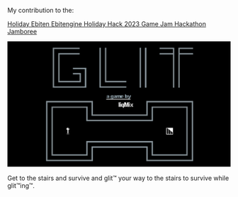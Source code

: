 My contribution to the:

[Holiday Ebiten Ebitengine Holiday Hack 2023 Game Jam Hackathon Jamboree](https://itch.io/jam/ebitengine-holiday-hack-2023https://itch.io/jam/ebitengine-holiday-hack-2023)


![Game](ss.png)

Get to the stairs and survive and glit™ your way to the stairs to survive while glit™ing™.